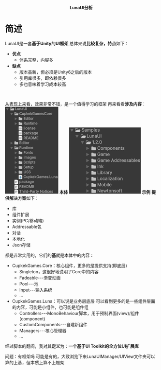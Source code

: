 **<center><BBBG>LunaUI分析</BBBG></center>**

# 简述

LunaUI是一套**基于Unity**的**UI框架**
总体来说<B><VT>比较复杂</VT>，特点</B>如下：

- **<GN>优点</GN>**
  - 体系完整，内容多
- **<DRD>缺点</DRD>**
  - 版本虽新，但必须是Unity6之后的版本
  - 引用库很多，即依赖很多
  - 多也意味着学习成本较高

<BR>

从表现上来看，效果非常不错，是一个值得学习的框架
再来看看**涉及内容**：
![](Pic/LunaUI1.png) **本体**
![](Pic/LunaUI2.png) **示例**
**提供解决方案**如下：

- 库
- 组件扩展
- 实例(PC/移动端)
- Addressable包
- 对话
- 本地化
- Json存储

都是非常实用的，它们的**基**就是本体中的内容：

- CupkekGames.Core：核心组件，更多的是提供支持(即底层)
  - Singleton，这很好地说明了Core中的内容
  - Fadeable---渐变动画
  - Pool---池
  - Input---输入系统
  - ...
- CupkekGames.Luna：可以说是业务层底层
  可以看到更多的是一些组件层面的内容，可能是小组件，也可能是组件组
  - Controllers---MonoBehaviour脚本，用于预制界面(view)/组件(component)
  - CustomComponents---自建新组件
  - Managers---核心管理器
  - ...

经过脚本的翻阅，我对其**定义**为：<B><VT>一个基于UI Toolkit的全方位UI扩展库</VT></B>

<BL>问题：有框架吗</BL>
<BL>可能是有的，大致浏览下来LunaUIManager/UIView文件夹可以算的上基，但本质上算不上框架</BL>
